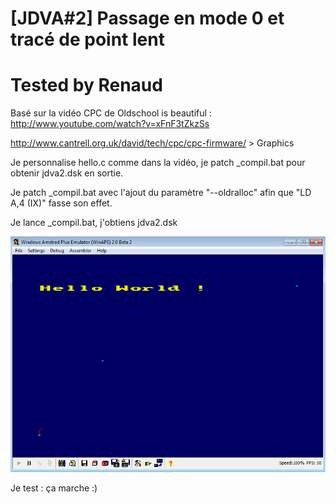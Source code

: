 # [JDVA#2] Passage en mode 0 et tracé de point lent
# Tested by Renaud

Basé sur la vidéo CPC de Oldschool is beautiful : http://www.youtube.com/watch?v=xFnF3tZkzSs

http://www.cantrell.org.uk/david/tech/cpc/cpc-firmware/ > Graphics

Je personnalise hello.c comme dans la vidéo, je patch _compil.bat pour obtenir jdva2.dsk en sortie.

Je patch _compil.bat avec l'ajout du paramètre "--oldralloc" afin que "LD A,4 (IX)" fasse son effet.

Je lance _compil.bat, j'obtiens jdva2.dsk

![JDVA2.dsk.png](JDVA2.dsk.png)

Je test : ça marche :)
